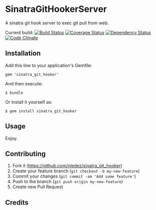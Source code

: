 # SinatraGitHookerServer

A sinatra git hook server to exec git pull from web.

Current build:
[![Build Status](https://travis-ci.org/nledez/sinatra_git_hooker.png)](https://travis-ci.org/nledez/sinatra_git_hooker)
[![Coverage Status](https://coveralls.io/repos/nledez/sinatra_git_hooker/badge.png)](https://coveralls.io/r/nledez/sinatra_git_hooker)
[![Dependency Status](https://gemnasium.com/nledez/sinatra_git_hooker.svg)](https://gemnasium.com/nledez/sinatra_git_hooker)
[![Code Climate](https://codeclimate.com/github/nledez/sinatra_git_hooker.png)](https://codeclimate.com/github/nledez/sinatra_git_hooker)

## Installation

Add this line to your application's Gemfile:

    gem 'sinatra_git_hooker'

And then execute:

    $ bundle

Or install it yourself as:

    $ gem install sinatra_git_hooker

## Usage

Enjoy.

## Contributing

1. Fork it (https://github.com/nledez/sinatra_git_hooker)
2. Create your feature branch (`git checkout -b my-new-feature`)
3. Commit your changes (`git commit -am 'Add some feature'`)
4. Push to the branch (`git push origin my-new-feature`)
5. Create new Pull Request

## Credits

